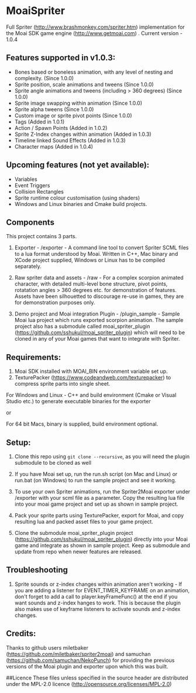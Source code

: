 # MoaiSpriter
Full Spriter (http://www.brashmonkey.com/spriter.htm) implementation for the Moai SDK game engine (http://www.getmoai.com) .
Current version - 1.0.4

## Features supported in v1.0.3:
- Bones based or boneless animation, with any level of nesting and complexity. (Since 1.0.0)
- Sprite position, scale animations and tweens (Since 1.0.0)
- Sprite angle animations and tweens (including > 360 degrees) (Since 1.0.0)
- Sprite image swapping within animation (Since 1.0.0)
- Sprite alpha tweens (Since 1.0.0)
- Custom image or sprite pivot points (Since 1.0.0)
- Tags (Added in 1.0.1)
- Action / Spawn Points (Added in 1.0.2)
- Sprite Z-Index changes within animation (Added in 1.0.3)
- Timeline linked Sound Effects (Added in 1.0.3)
- Character maps (Added in 1.0.4)

## Upcoming features (not yet available):
- Variables
- Event Triggers
- Collision Rectangles
- Sprite runtime colour customisation (using shaders)
- Windows and Linux binaries and Cmake build projects.

## Components
This project contains 3 parts. 

1. Exporter - /exporter - A command line tool to convert Spriter SCML files to a lua format understood by Moai. Written in C++, 
Mac binary and XCode project supplied, Windows or Linux has to be compiled separately. 

2. Raw spriter data and assets - /raw - For a complex scorpion animated character, with detailed multi-level bone structure, 
pivot points, rotatation angles > 360 degrees etc. for demonstration of features. Assets have been silhouetted to discourage re-use 
in games, they are for demonstration purposes only. 

3. Demo project and Moai integration Plugin - /plugin_sample - Sample Moai lua project which runs exported scorpion animation. 
The sample project also has a submodule called moai_spriter_plugin (https://github.com/sshukul/moai_spriter_plugin) which will need to be cloned in any of your Moai games that want to integrate with Spriter.

## Requirements:
1. Moai SDK installed with MOAI_BIN environment variable set up.
2. TexturePacker (https://www.codeandweb.com/texturepacker) to compress sprite parts into single sheet. 

For Windows and Linux -
C++ and build environment (Cmake or Visual Studio etc.) to generate executable binaries for the exporter

or 

For 64 bit Macs, binary is supplied, build environment optional.

## Setup:
1. Clone this repo using `git clone --recursive`, as you will need the plugin submodule to be cloned as well

2. If you have Moai set up, run the run.sh script (on Mac and Linux) or run.bat (on Windows) to run the sample project and see it working.

3. To use your own Spriter animations, run the Spriter2Moai exporter under /exporter with your scml file as a parameter. 
Copy the resulting lua file into your moai game project and set up as shown in sample project.

4. Pack your sprite parts using TexturePacker, export for Moai, and copy resulting lua and packed asset files to your game project.

5. Clone the submodule moai_spriter_plugin project (https://github.com/sshukul/moai_spriter_plugin) directly into your Moai 
game and integrate as shown in sample project. Keep as submodule and update from repo when newer features are released.

## Troubleshooting
1. Sprite sounds or z-index changes within animation aren't working - If you are adding a listener for EVENT_TIMER_KEYFRAME on an  animation, don't forget to add a call to player.keyFrameFunc() at the end if you want sounds and z-index hanges to work. This is 
because the plugin also makes use of keyframe listeners to activate sounds and z-index changes.

## Credits:
Thanks to github users miletbaker (https://github.com/miletbaker/spriter2moai)
and samuchan (https://github.com/samuchan/NekoPunch)
for providing the previous versions of the Moai plugin and exporter upon which this was built.

##Licence
These files unless specified in the source header are distributed under the MPL-2.0 licence (http://opensource.org/licenses/MPL-2.0)
